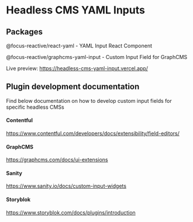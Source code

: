 # Headless CMS YAML Inputs

## Packages

@focus-reactive/react-yaml - YAML Input React Component

@focus-reactive/graphcms-yaml-input - Custom Input Field for GraphCMS

Live preview: https://headless-cms-yaml-input.vercel.app/


## Plugin development documentation

Find below documentation on how to develop custom input fields for specific headless CMSs

#### Contentful

https://www.contentful.com/developers/docs/extensibility/field-editors/

#### GraphCMS

https://graphcms.com/docs/ui-extensions

#### Sanity

https://www.sanity.io/docs/custom-input-widgets

#### Storyblok

https://www.storyblok.com/docs/plugins/introduction

